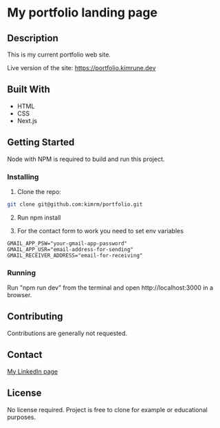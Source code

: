 # My portfolio landing page

## Description

This is my current portfolio web site. 

Live version of the site:
https://portfolio.kimrune.dev

## Built With

- HTML
- CSS
- Next.js

## Getting Started

Node with NPM is required to build and run this project.

### Installing

1. Clone the repo:

```bash
git clone git@github.com:kimrm/portfolio.git
```
2. Run npm install

3. For the contact form to work you need to set env variables
```env
GMAIL_APP_PSW="your-gmail-app-password"
GMAIL_APP_USR="email-address-for-sending"
GMAIL_RECEIVER_ADDRESS="email-for-receiving"
```

### Running

Run "npm run dev" from the terminal and open http://localhost:3000 in a browser.

## Contributing

Contributions are generally not requested.

## Contact

[My LinkedIn page](https://www.linkedin.com/in/kim-rune-moller/)

## License

No license required. Project is free to clone for example or educational purposes.

